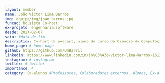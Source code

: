```yaml
---
layout: member
name: João Victor Lima Barros
img: equipe/img/joao_barros.jpg
funcao: bolsista Co-host
ex-projeto: engenharia.software 
desde: 2023-02-07
saiu: #data de fim
description: Co-host do podcast, aluno do curso de Ciência do Computação na Universidade Federal da Paraíba no Campu IV. Gosta de jogos eletrônicos como Factorio, Europa Universalis IV e Civilization VI. É MALUCO por programação e gosta muito de trabalhar no projeto Engenharia.Software.
home_page: # home page
github: https://github.com/UmBarril
linkedin: https://www.linkedin.com/in/jo%C3%A3o-victor-lima-barros-1613b0242/
instagram: # instagram
twitter: # twitter
importance: 4
category: Ex-alunos #Professores, Colaboradores externos, Alunos, Ex-alunos
---
```

